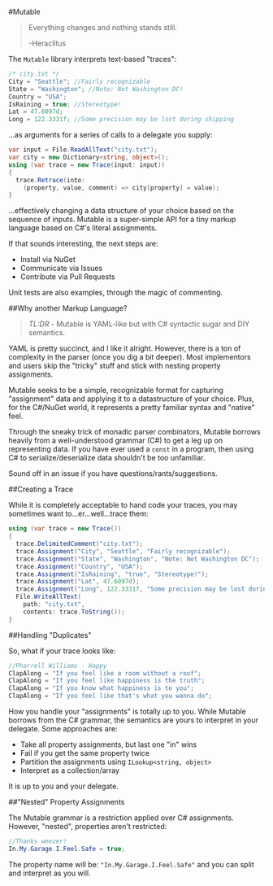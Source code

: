#Mutable

> Everything changes and nothing stands still.
>
> -Heraclitus

The `Mutable` library interprets text-based "traces":

```csharp
/* city.txt */
City = "Seattle"; //Fairly recognizable
State = "Washington"; //Note: Not Washington DC!
Country = "USA"; 
IsRaining = true; //Stereotype!
Lat = 47.6097d;
Long = 122.3331f; //Some precision may be lost during shipping
```

...as arguments for a series of calls to a delegate you supply: 

```csharp
var input = File.ReadAllText("city.txt");
var city = new Dictionary<string, object>();
using (var trace = new Trace(input: input))
{
  trace.Retrace(into: 
    (property, value, comment) => city[property] = value);
}
```

...effectively changing a data structure of your choice based on the sequence of inputs. Mutable is a super-simple API for a tiny markup language based on C#'s literal assignments.

If that sounds interesting, the next steps are:
 - Install via NuGet
 - Communicate via Issues
 - Contribute via Pull Requests

Unit tests are also examples, through the magic of commenting.

##Why another Markup Language?

 > *TL:DR* - Mutable is YAML-like but with C# syntactic sugar and DIY semantics.

YAML is pretty succinct, and I like it alright. However, there is a ton of complexity in the parser (once you dig a bit deeper). Most implementors and users skip the "tricky" stuff and stick with nesting property assignments.

Mutable seeks to be a simple, recognizable format for capturing "assignment" data and applying it to a datastructure of your choice. Plus, for the C#/NuGet world, it represents a pretty familiar syntax and "native" feel. 

Through the sneaky trick of monadic parser combinators, Mutable borrows heavily from a well-understood grammar (C#) to get a leg up on representing data. If you have ever used a `const` in a program, then using C# to serialize/deserialize data shouldn't be too unfamiliar.

Sound off in an issue if you have questions/rants/suggestions.

##Creating a Trace

While it is completely acceptable to hand code your traces, you may sometimes want to...er...well...trace them:

```csharp
using (var trace = new Trace())
{
  trace.DelimitedComment("city.txt");
  trace.Assignment("City", "Seattle", "Fairly recognizable");
  trace.Assignment("State", "Washington", "Note: Not Washington DC");
  trace.Assignment("Country", "USA"); 
  trace.Assignment("IsRaining", "true", "Stereotype!");
  trace.Assignment("Lat", 47.6097d);
  trace.Assignment("Long", 122.3331f, "Some precision may be lost during shipping");
  File.WriteAllText(
    path: "city.txt",
    contents: trace.ToString());
}
```

##Handling "Duplicates"

So, what if your trace looks like:

```csharp
//Pharrell Williams - Happy
ClapAlong = "If you feel like a room without a roof";
ClapAlong = "If you feel like happiness is the truth";
ClapAlong = "If you know what happiness is to you";
ClapAlong = "If you feel like that's what you wanna do";
```

How you handle your "assignments" is totally up to you. While Mutable borrows from the C# grammar, the semantics are yours to interpret in your delegate. Some approaches are:

 - Take all property assignments, but last one "in" wins
 - Fail if you get the same property twice
 - Partition the assignments using `ILookup<string, object>`
 - Interpret as a collection/array
  
 It is up to you and your delegate. 

##"Nested" Property Assignments

The Mutable grammar is a restriction applied over C# assignments. However, "nested", properties aren't restricted:

```csharp
//Thanks weezer!
In.My.Garage.I.Feel.Safe = true;
```

The property name will be: `"In.My.Garage.I.Feel.Safe"` and you can split and interpret as you will.
